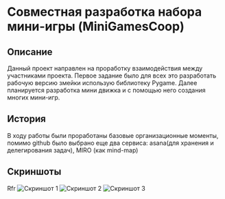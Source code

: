 # Совместная разработка набора мини-игры (MiniGamesCoop)

## Описание
Данный проект направлен на проработку взаимодействия между участниками проекта. Первое задание было для всех это разработать рабочую версию змейки использую библиотеку Pygame. Далее планируется разработка мини движка и с помощью него создания многих мини-игр.

## История
В ходу работы были проработаны базовые организационные моменты, помимо github было выбрано еще два сервиса: asana(для хранения и делегирования задач), MIRO (как mind-map)

## Скриншоты
Rfr
![Скриншот 1](screens/Screenshot_1.png)
![Скриншот 2](screens/Screenshot_2.png)
![Скриншот 3](screens/Screenshot_3.png)

